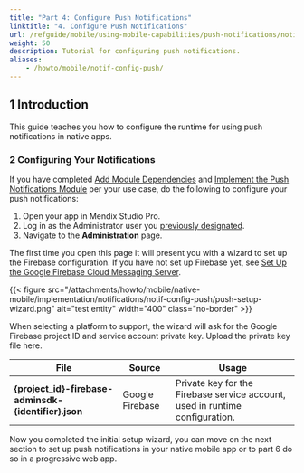 ```yaml
---
title: "Part 4: Configure Push Notifications"
linktitle: "4. Configure Push Notifications"
url: /refguide/mobile/using-mobile-capabilities/push-notifications/notif-config-push/
weight: 50
description: Tutorial for configuring push notifications.
aliases:
    - /howto/mobile/notif-config-push/
---
```


## 1 Introduction

This guide teaches you how to configure the runtime for using push notifications in native apps. 

### 2 Configuring Your Notifications

If you have completed [Add Module Dependencies](/refguide/mobile/using-mobile-capabilities/push-notifications/notif-add-module-depends/) and [Implement the Push Notifications Module](/refguide/mobile/using-mobile-capabilities/push-notifications/notif-implement-module/) per your use case, do the following to configure your push notifications:

1. Open your app in Mendix Studio Pro.
1. Log in as the Administrator user you [previously designated](/refguide/mobile/using-mobile-capabilities/push-notifications/notif-implement-module/#config).
1. Navigate to the **Administration** page.

The first time you open this page it will present you with a wizard to set up the Firebase configuration. If you have not set up Firebase yet, see [Set Up the Google Firebase Cloud Messaging Server](/refguide/mobile/using-mobile-capabilities/push-notifications/setting-up-google-firebase-cloud-messaging-server/). 

{{< figure src="/attachments/howto/mobile/native-mobile/implementation/notifications/notif-config-push/push-setup-wizard.png" alt="test entity"   width="400"  class="no-border" >}}

When selecting a platform to support, the wizard will ask for the Google Firebase project ID and service account private key. Upload the private key file here.

| **File**    | **Source**   | **Usage**      |
| -------- | -------- | ------- |
| **{project_id}-firebase-adminsdk-{identifier}.json** | Google Firebase | Private key for the Firebase service account, used in runtime configuration. |  

Now you completed the initial setup wizard, you can move on the next section to set up push notifications in your native mobile app or to part 6 do so in a progressive web app.
